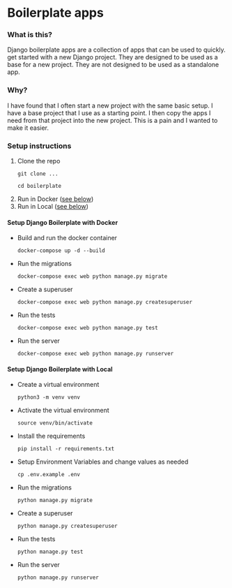 Boilerplate apps
================

### What is this?
Django boilerplate apps are a collection of apps that can be used to quickly.
get started with a new Django project. They are designed to be used as a base for a new project.
They are not designed to be used as a standalone app.

### Why?
I have found that I often start a new project with the same basic setup. I have a base project that I use as a starting point. I then copy the apps I need from that project into the new project. This is a pain and I wanted to make it easier.

### Setup instructions
1. Clone the repo
    ```shell
    git clone ...
   
   cd boilerplate
    ```
2. Run in Docker ([see below](#setup-django-boilerplate-with-docker))
3. Run in Local ([see below](#setup-django-boilerplate-with-local))

#### Setup Django Boilerplate with Docker
- Build and run the docker container
    ```shell
    docker-compose up -d --build
    ```
- Run the migrations
    ```shell
    docker-compose exec web python manage.py migrate
    ```
- Create a superuser
    ```shell
    docker-compose exec web python manage.py createsuperuser
    ```
- Run the tests
    ```shell
    docker-compose exec web python manage.py test
    ```
- Run the server
    ```shell
    docker-compose exec web python manage.py runserver
    ```


#### Setup Django Boilerplate with Local
- Create a virtual environment
    ```shell
    python3 -m venv venv
    ```
- Activate the virtual environment
    ```shell
    source venv/bin/activate
    ```
- Install the requirements
    ```shell
    pip install -r requirements.txt
    ```
- Setup Environment Variables and change values as needed
    ```shell
    cp .env.example .env
    ```
- Run the migrations
    ```shell
    python manage.py migrate
    ```
- Create a superuser
    ```shell
    python manage.py createsuperuser
    ```
- Run the tests
    ```shell
    python manage.py test
    ```
- Run the server
    ```shell
    python manage.py runserver
    ```
  